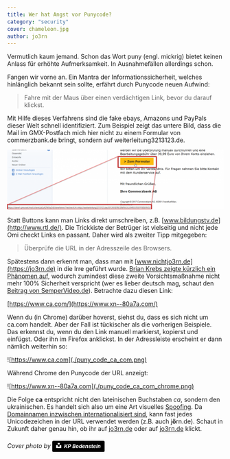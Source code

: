 ```yaml
---
title: Wer hat Angst vor Punycode?
category: "security"
cover: chameleon.jpg
author: jo3rn
---
```


Vermutlich kaum jemand. Schon das Wort puny (engl. mickrig) bietet keinen Anlass für erhöhte Aufmerksamkeit. In Ausnahmefällen allerdings schon.

Fangen wir vorne an. Ein Mantra der Informationssicherheit, welches hinlänglich bekannt sein sollte, erfährt durch Punycode neuen Aufwind:

> Fahre mit der Maus über einen verdächtigen Link, bevor du darauf klickst.

Mit Hilfe dieses Verfahrens sind die fake ebays, Amazons und PayPals dieser Welt schnell identifiziert. Zum Beispiel zeigt das untere Bild, dass die Mail im GMX-Postfach mich hier nicht zu einem Formular von commerzbank.de bringt, sondern auf weiterleitung3213123.de.

![Eine Maus hovert über einen vermeintlichen Link zu einem Bankformular und enthüllt den zu Grunde liegenden schädlichen Link.](./phishing_link.png)

Statt Buttons kann man Links direkt umschreiben, z.B. [www.bildungstv.de](http://www.rtl.de/). Die Trickkiste der Betrüger ist vielseitig und nicht jede Omi checkt Links en passant. Daher wird als zweiter Tipp mitgegeben:

> Überprüfe die URL in der Adresszeile des Browsers.

Spätestens dann erkennt man, dass man mit [www.nichtjo3rn.de](https://jo3rn.de) in die Irre geführt wurde. [Brian Krebs zeigte kürzlich ein Phänomen auf](https://krebsonsecurity.com/2018/03/look-alike-domains-and-visual-confusion/), wodurch zumindest diese zweite Vorsichtsmaßnahme nicht mehr 100% Sicherheit verspricht (wer es lieber deutsch mag, schaut den [Beitrag von SemperVideo.de](https://www.sempervideo.de/?video=punycode-phishing-angriff)). Betrachte dazu diesen Link:

[https://www.ca.com/](https://www.xn--80a7a.com/)

Wenn du (in Chrome) darüber hoverst, siehst du, dass es sich nicht um ca.com handelt. Aber der Fall ist tückischer als die vorherigen Beispiele. Das erkennst du, wenn du den Link manuell markierst, kopierst und einfügst. Oder ihn im Firefox anklickst. In der Adressleiste erscheint er dann nämlich weiterhin so:

![https://www.ca.com](./puny_code_ca_com.png)

Während Chrome den Punycode der URL anzeigt:

![https://www.xn--80a7a.com](./puny_code_ca_com_chrome.png)

Die Folge **са** entspricht nicht den lateinischen Buchstaben *ca*, sondern den ukrainischen. Es handelt sich also um eine Art visuelles [Spoofing](https://de.wikipedia.org/wiki/Spoofing). Da [Domainnamen inzwischen internationalisiert sind](https://www.icann.org/resources/pages/idn-2012-02-25-en), kann fast jedes Unicodezeichen in der URL verwendet werden (z.B. auch j**ö**rn.de). Schaut in Zukunft daher genau hin, ob ihr auf [jo3rn.de](https://jo3rn.de) oder auf [јо3гп.de](http://xn--3-ftb5ag5j.de/) klickt.

###### Cover photo by <a style="background-color:black;color:white;text-decoration:none;padding:4px 6px;font-family:-apple-system, BlinkMacSystemFont, &quot;San Francisco&quot;, &quot;Helvetica Neue&quot;, Helvetica, Ubuntu, Roboto, Noto, &quot;Segoe UI&quot;, Arial, sans-serif;font-size:12px;font-weight:bold;line-height:1.2;display:inline-block;border-radius:3px" href="https://unsplash.com/@kpbodenstein?utm_medium=referral&amp;utm_campaign=photographer-credit&amp;utm_content=creditBadge" target="_blank" rel="noopener noreferrer" title="Download free do whatever you want high-resolution photos from KP Bodenstein"><span style="display:inline-block;padding:2px 3px"><svg xmlns="http://www.w3.org/2000/svg" style="height:12px;width:auto;position:relative;vertical-align:middle;top:-2px;fill:white" viewBox="0 0 32 32"><title>unsplash-logo</title><path d="M10 9V0h12v9H10zm12 5h10v18H0V14h10v9h12v-9z"></path></svg></span><span style="display:inline-block;padding:2px 3px">KP Bodenstein</span></a>
